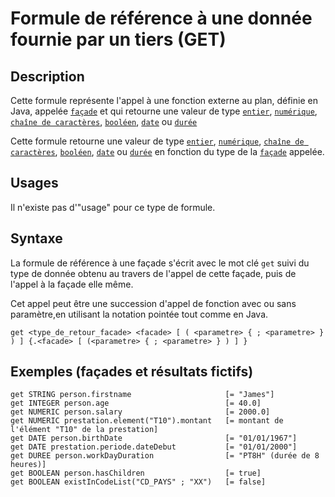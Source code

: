 # Formule de référence à une donnée fournie par un tiers (GET)

## Description

Cette formule représente l'appel à une fonction externe au plan, définie en Java, appelée [`façade`][facade] et qui
retourne une valeur de type [`entier`][valeur-de-retour], [`numérique`][valeur-de-retour],
[`chaîne de caractères`][valeur-de-retour], [`booléen`][valeur-de-retour], [`date`][valeur-de-retour] ou
[`durée`][valeur-de-retour]

Cette formule retourne une valeur de type [`entier`][valeur-de-retour], [`numérique`][valeur-de-retour],
[`chaîne de caractères`][valeur-de-retour], [`booléen`][valeur-de-retour], [`date`][valeur-de-retour] ou
[`durée`][valeur-de-retour] en fonction du type de la [`façade`][facade] appelée.

## Usages

Il n'existe pas d'"usage" pour ce type de formule.

## Syntaxe

La formule de référence à une façade s'écrit avec le mot clé `get` suivi du type de donnée obtenu au travers de l'appel
de cette façade, puis de l'appel à la façade elle même.

Cet appel peut être une succession d'appel de fonction avec ou sans paramètre,en utilisant la notation pointée tout
comme en Java.

    get <type_de_retour_facade> <facade> [ ( <parametre> { ; <parametre> } ) ] {.<facade> [ (<parametre> { ; <parametre> } ) ] }

## Exemples (façades et résultats fictifs)

    get STRING person.firstname                     [= "James"]
    get INTEGER person.age                          [= 40.0]
    get NUMERIC person.salary                       [= 2000.0]
    get NUMERIC prestation.element("T10").montant   [= montant de l'élément "T10" de la prestation]
    get DATE person.birthDate                       [= "01/01/1967"]
    get DATE prestation.periode.dateDebut           [= "01/01/2000"]
    get DUREE person.workDayDuration                [= "PT8H" (durée de 8 heures)]
    get BOOLEAN person.hasChildren                  [= true]
    get BOOLEAN existInCodeList("CD_PAYS" ; "XX")   [= false]


[valeur-de-retour]: ../../lexique.md#valeur-de-retour
[facade]: ../../lexique.md#façade